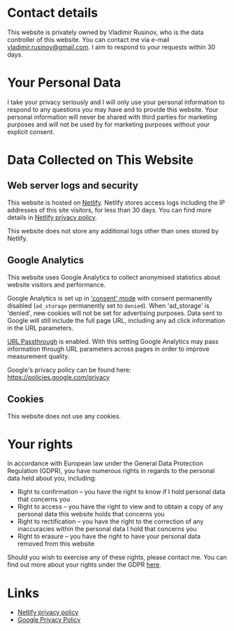 # Contact details

This website is privately owned by Vladimir Rusinov, who is the data controller of this website. You can contact me via e-mail [vladimir.rusinov@gmail.com](mailto:vladimir.rusinov@gmail.com). I aim to respond to your requests within 30 days.

# Your Personal Data

I take your privacy seriously and I will only use your personal information to respond to any questions you may have and to provide this website. Your personal information will never be shared with third parties for marketing purposes and will not be used by for marketing purposes without your explicit consent.

# Data Collected on This Website

## Web server logs and security

This website is hosted on [Netlify](http://netlify.com/). Netlify stores access logs including the IP addresses of this site visitors, for less than 30 days. You can find more details in [Netlify privacy policy](https://www.netlify.com/gdpr/).

This website does not store any additional logs other than ones stored by Netlify.

## Google Analytics

This website uses Google Analytics to collect anonymised statistics about website visitors and performance.

Google Analytics is set up in ['consent' mode](https://developers.google.com/gtagjs/devguide/consent) with consent permanently disabled (`ad_storage` permanently set to `denied`). When 'ad_storage' is 'denied', new cookies will not be set for advertising purposes. Data sent to Google will still include the full page URL, including any ad click information in the URL parameters.

[URL Passthrough](https://developers.google.com/gtagjs/devguide/consent#url_passthrough) is enabled. With this setting Google Analytics may pass information through URL parameters across pages in order to improve measurement quality.

Google's privacy policy can be found here: https://policies.google.com/privacy

## Cookies

This website does not use any cookies.

# Your rights

In accordance with European law under the General Data Protection Regulation (GDPR), you have numerous rights in regards to the personal data held about you, including:

*   Right to confirmation – you have the right to know if I hold personal data that concerns you
*   Right to access – you have the right to view and to obtain a copy of any personal data this website holds that concerns you
*   Right to rectification – you have the right to the correction of any inaccuracies within the personal data I hold that concerns you
*   Right to erasure – you have the right to have your personal data removed from this website

Should you wish to exercise any of these rights, please contact me. You can find out more about your rights under the GDPR [here](https://www.dataprotection.ie/en/individuals/rights-individuals-under-general-data-protection-regulation).

# Links

  * [Netlify privacy policy](https://www.netlify.com/gdpr/)
  * [Google Privacy Policy](https://policies.google.com/privacy)
